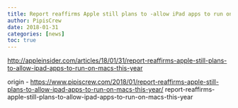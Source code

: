 ```yaml
---
title: Report reaffirms Apple still plans to -allow iPad apps to run on Macs this year-
author: PipisCrew
date: 2018-01-31
categories: [news]
toc: true
---
```


http://appleinsider.com/articles/18/01/31/report-reaffirms-apple-still-plans-to-allow-ipad-apps-to-run-on-macs-this-year

origin - https://www.pipiscrew.com/2018/01/report-reaffirms-apple-still-plans-to-allow-ipad-apps-to-run-on-macs-this-year/ report-reaffirms-apple-still-plans-to-allow-ipad-apps-to-run-on-macs-this-year